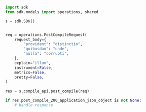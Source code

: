 <!-- Start SDK Example Usage -->
```python
import sdk
from sdk.models import operations, shared

s = sdk.SDK()


req = operations.PostCompileRequest(
    request_body={
        "provident": "distinctio",
        "quibusdam": "unde",
        "nulla": "corrupti",
    },
    explain="illum",
    instrument=False,
    metrics=False,
    pretty=False,
)
    
res = s.compile_api.post_compile(req)

if res.post_compile_200_application_json_object is not None:
    # handle response
```
<!-- End SDK Example Usage -->